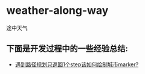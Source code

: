 # weather-along-way
途中天气

## 下面是开发过程中的一些经验总结:

- [遇到路径规划只返回1个step该如何绘制城市marker?](./doc/article/baidu-map-01.md)